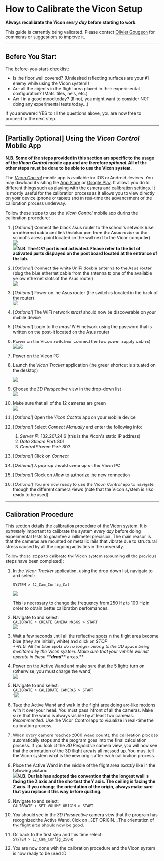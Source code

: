 # How to Calibrate the Vicon Setup

**Always recalibrate the Vicon **_**every day**_** before starting to work**.

This guide is currently being validated. Please contact [Olivier Gougeon](mailto:olivier.gougeon@polymtl.ca) for comments or suggestions to improve it.

---

## Before You Start

The before-you-start-checklist:

* Is the floor well covered? \(Undesired reflecting surfaces are your \#1 enemy while using the Vicon system!\)
* Are all the objects in the flight area placed in their experimental configuration? \(Mats, tiles, nets, etc.\)
* Am I in a good mood today? \(If not, you might want to consider NOT doing any experimental tests today...\)

If you answered YES to all the questions above, you are now free to proceed to the next step.

---

## \[Partially Optional\] Using the _Vicon Control_ Mobile App

**N.B. Some of the steps provided in this section are specific to the usage of the **_**Vicon Control**_** mobile app and are therefore **_**optional**_**. All of the other steps must be done to be able to use the Vicon system.**

The [_Vicon Control_](https://www.vicon.com/products/software/vicon-control) mobile app is available for iOS or Android devices. You may dowload it visiting the [App Store](https://itunes.apple.com/ca/app/vicon-control/id969977655) or [Google Play](https://play.google.com/store/apps/details?id=com.vicon.control). It allows you do to different things such as playing with the camera and calibration settings. It is mostly useful for the calibration process as it allows you to view directly on your device \(phone or tablet\) and in real-time the advancement of the calibration process underway.

Follow these steps to use the _Vicon Control_ mobile app during the calibration procedure:

1. \[_Optional_\] Connect the black Asus router to the school's network \(use an ethernet cable and link the blue port from the Asus router to the school's acess point located on the wall next to the Vicon computer\)  
   ![](/assets/asus_router_front.jpg)  
   ![](/assets/wall_access_point.jpg)**N.B. The `0257` port is not activated. Please refer to the list of activated ports displayed on the post board located at the entrance of the lab.**

2. \[_Optional_\] Connect the white UniFi double antenna to the Asus router \(plug the blue ethernet cable from the antenna to one of the available yellow ethernet slots of the Asus router\)  
   ![](/assets/unifi_antenna.jpg)

3. \[_Optional_\] Power on the Asus router \(the switch is located in the back of the router\)  
   ![](/assets/asus_router_back.jpg)

4. \[_Optional_\] The WiFi network _mrasl_ should now be discoverable on your mobile device

5. \[_Optional_\] Login to the _mrasl_ WiFi network using the password that is written on the post-it located on the Asus router

6. Power on the Vicon switches \(connect the two power supply cables\)  
   ![](/assets/poe_switches_front.jpg)![](/assets/poe_switches_back.jpg)

7. Power on the Vicon PC

8. Launch the _Vicon Tracker_ application \(the green shortcut is situated on the desktop\)

   ![](/assets/vicon_shortcut.PNG)

9. Choose the _3D Perspective_ view in the drop-down list  
   ![](/assets/vicon_tracker_3D_perspective.png)

10. Make sure that all of the 12 cameras are green  
    ![](/assets/vicon_tracker_full.png)

11. \[_Optional_\] Open the _Vicon Control_ app on your mobile device

12. \[_Optional_\] Select _Connect Manually_ and enter the following info:  
    1. _Server IP_: 132.207.24.6 \(this is the Vicon's static IP address\)  
    2. _Data Stream Port_: 801  
    3. _Control Stream Port_: 803

13. \[_Optional_\] Click on _Connect_

14. \[_Optional_\] A pop-up should come up on the Vicon PC

15. \[_Optional_\] Clock on _Allow_ to authorize the new connection

16. \[_Optional_\] You are now ready to use the _Vicon Control_ app to navigate through the different camera views \(note that the Vicon system is also ready to be used\)

---

## Calibration Procedure

This section details the calibration procedure of the Vicon system. It is _extremely_ important to calibrate the system _every day_ before doing experimental tests to garantee a millimeter precision. The main reason is that the cameras are mounted on metallic rails that vibrate due to structural stress caused by all the ongoing activities in the university.

Follow these steps to calibrate the Vicon system \(assuming all the previous steps have been completed\):

1. In the _Vicon Tracker_ application, using the drop-down list, navigate to and select:

   ```
   SYSTEM > 12_Cam_Config_Cal
   ```

   ![](/assets/vicon_tracker_100_hz.PNG)

   This is necessary to change the frequency from 250 Hz to 100 Hz in order to obtain better calibration performances.

2. Navigate to and select:  
   `CALIBRATE > CREATE CAMERA MASKS > START`  
   ![](/assets/vicon_tracker_calibration_mask.PNG)

3. Wait a few seconds until all the reflective spots in the flight area become blue \(they are initially white\) and click on _STOP                        
   _**N.B. All the blue spots do no longer belong to the 3D space being monitored by the Vicon system. Make sure that your vehicle will not operate in these **_**dead**_** areas.**

4. Power on the Active Wand and make sure that the 5 lights turn on \(otherwise, you must charge the wand\)  
   ![](/assets/vicon_active_wand.jpg)

5. Navigate to and select:  
   `CALIBRATE > CALIBRATE CAMERAS > START`  
   \`![](/assets/vicon_tracker_calibration_calibrate.PNG)

6. Take the Active Wand and walk in the flight area doing arc-like motions with it over your head. You must pass infront of all the cameras. Make sure that the wand is always visible by at least two cameras.  
   _Recommended:_ Use the Vicon Control app to visualize in real-time the calibration process.

7. When every camera reaches 2000 wand counts, the calibration process automatically stops and the program goes into the final calculation process. If you look at the _3D Pespective_ camera view, you will now see that the orientation of the 3D flight area is all messed up. You must tell the Vicon system what is the new origin after each calibration process.

8. Place the Active Wand in the middle of the flight area _exactly_ like in the following picture:  
   ![](/assets/flight_area.jpg)**N.B. Our lab has adopted the convention that the longest wall is facing the X axis and the shortest the Y axis. The ceiling is facing the Z axis. If you change the orientation of the origin, always make sure that you replace it this way before quitting.**

9. Navigate to and select:  
   `CALIBRATE > SET VOLUME ORIGIN > START`

10. You should see in the _3D Perspective_ camera view that the program has recognized the Active Wand. Cick on \_SET ORIGIN. \_The orientation of the flight area should now be good.

11. Go back to the first step and this time select:  
    `SYSTEM > 12_Cam_Config_250Hz`

12. You are now done with the calibration procedure and the Vicon system is now ready to be used :D



